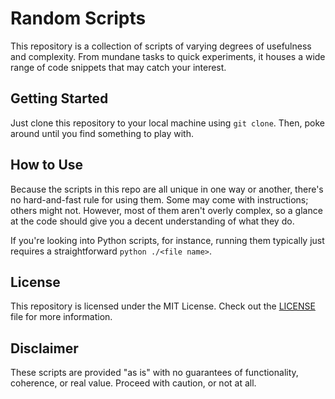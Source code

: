 # Random Scripts

This repository is a collection of scripts of varying degrees of usefulness and complexity. From mundane tasks to quick experiments, it houses a wide range of code snippets that may catch your interest.

## Getting Started

Just clone this repository to your local machine using `git clone`. Then, poke around until you find something to play with.

## How to Use

Because the scripts in this repo are all unique in one way or another, there's no hard-and-fast rule for using them. Some may come with instructions; others might not. However, most of them aren't overly complex, so a glance at the code should give you a decent understanding of what they do.

If you're looking into Python scripts, for instance, running them typically just requires a straightforward `python ./<file name>`.

## License

This repository is licensed under the MIT License. Check out the [LICENSE](LICENSE) file for more information.

## Disclaimer

These scripts are provided "as is" with no guarantees of functionality, coherence, or real value. Proceed with caution, or not at all.

